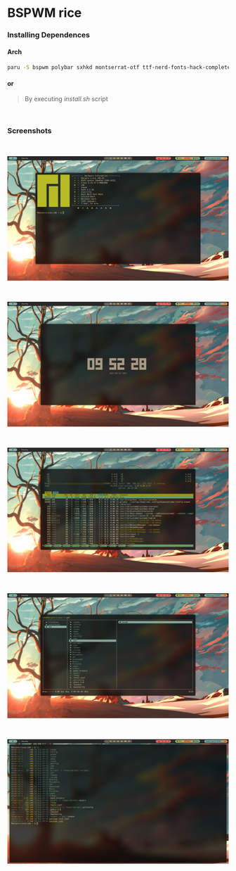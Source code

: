 # BSPWM rice

### Installing Dependences

#### Arch

```bash
paru -S bspwm polybar sxhkd montserrat-otf ttf-nerd-fonts-hack-complete-git udiskie udisks2 alacritty dunst feh picom-ibhagwan-git xorg-xsetroot xorg-xbacklight xbanish pamixer neofetch tty-clock lf-bin htop exa gpick nitrogen flameshot tdrop
```

#### or

> By executing <i>install.sh</i> script

<br />

### Screenshots

<br />

![BSPWM](screenshots/Screenshot_1.png "BSPWM")

<br />

![BSPWM](screenshots/Screenshot_2.png "BSPWM")

<br />

![BSPWM](screenshots/Screenshot_3.png "BSPWM")

<br />

![BSPWM](screenshots/Screenshot_4.png "BSPWM")

<br />

![BSPWM](screenshots/Screenshot.png "BSPWM")

